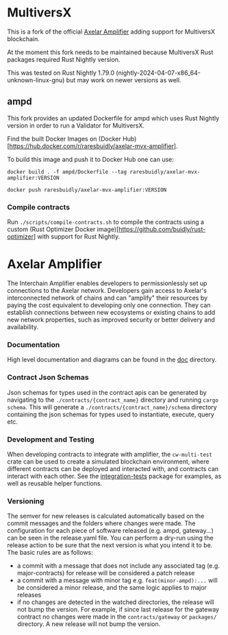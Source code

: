 # MultiversX

This is a fork of the official [Axelar Amplifier](https://github.com/axelarnetwork/axelar-amplifier/tree/main) adding support for MultiversX blockchain.

At the moment this fork needs to be maintained because MultiversX Rust packages required Rust Nightly version.

This was tested on Rust Nightly 1.79.0 (nightly-2024-04-07-x86_64-unknown-linux-gnu) but may work on newer versions as well.

## ampd

This fork provides an updated Dockerfile for ampd which uses Rust Nightly version in order to run a Validator for MultiversX.

Find the built Docker Images on (Docker Hub)[https://hub.docker.com/r/raresbuidly/axelar-mvx-amplifier].

To build this image and push it to Docker Hub one can use:

`docker build . -f ampd/Dockerfile --tag raresbuidly/axelar-mvx-amplifier:VERSION`

`docker push raresbuidly/axelar-mvx-amplifier:VERSION`

### Compile contracts

Run `./scripts/compile-contracts.sh` to compile the contracts using a custom (Rust Optimizer Docker image)[https://github.com/buidly/rust-optimizer] with support for Rust Nightly.

# Axelar Amplifier

The Interchain Amplifier enables developers to permissionlessly set up connections to the Axelar network. Developers
gain access to Axelar's interconnected network of chains and can "amplify" their resources by paying the cost equivalent
to developing only one connection. They can establish connections between new ecosystems or existing chains to add new
network properties, such as improved security or better delivery and availability.

### Documentation

High level documentation and diagrams can be found in the [doc](doc/README.md) directory.

### Contract Json Schemas

Json schemas for types used in the contract apis can be generated by navigating to the `./contracts/{contract_name}`
directory and running `cargo schema`. This will generate a `./contracts/{contract_name}/schema` directory containing the
json schemas for types used to instantiate, execute, query etc.

### Development and Testing

When developing contracts to integrate with amplifier, the `cw-multi-test` crate can be used to create a simulated
blockchain environment, where different contracts can be deployed and interacted with, and contracts can interact with
each other. See the [integration-tests](integration-tests) package for examples, as well as reusable helper functions.

### Versioning

The semver for new releases is calculated automatically based on the commit messages and the folders where changes were
made. The configuration for each piece of software released (e.g. ampd, gateway...) can be seen in the release.yaml
file. You can perform a dry-run using the release action to be sure that the next version is what you intend it to be.
The basic rules are as follows:

- a commit with a message that does not include any associated tag (e.g. major-contracts) for release will be considered
  a patch release
- a commit with a message with minor tag e.g. `feat(minor-ampd):...` will be considered a minor release, and the same
  logic applies to major releases
- if no changes are detected in the watched directories, the release will not bump the version. For example, if since
  last release for the gateway contract no changes were made in the `contracts/gateway` or `packages/` directory. A new
  release will not bump the version.
